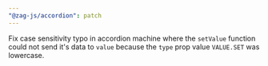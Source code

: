 ```yaml
---
"@zag-js/accordion": patch
---
```


Fix case sensitivity typo in accordion machine where the `setValue` function could not send it's data to `value` because
the `type` prop value `VALUE.SET` was lowercase.
